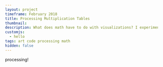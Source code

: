 ```yaml
---
layout: project
timeframe: February 2018
title: Processing Multiplication Tables
thumbnail: 
description: What does math have to do with visualizations? I experimented with visual multiplication tables using Processing, a language similar to Java and used for browser rendering and writing code for LEDs.
customjs:
  - hello
tags: art code processing math
hidden: false
---
```


processing!



